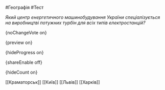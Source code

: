 #Географія #Тест

*Який центр енергетичного машинобудування України спеціалізується на виробництві потужних турбін для всіх типів електростанцій?*

{noChangeVote on}

{preview on}

{hideProgress on}

{shareEnable off}

{hideCount on}

[[Краматорськ]]
[[Київ]]
[[Львів]]
[[Харків]]
